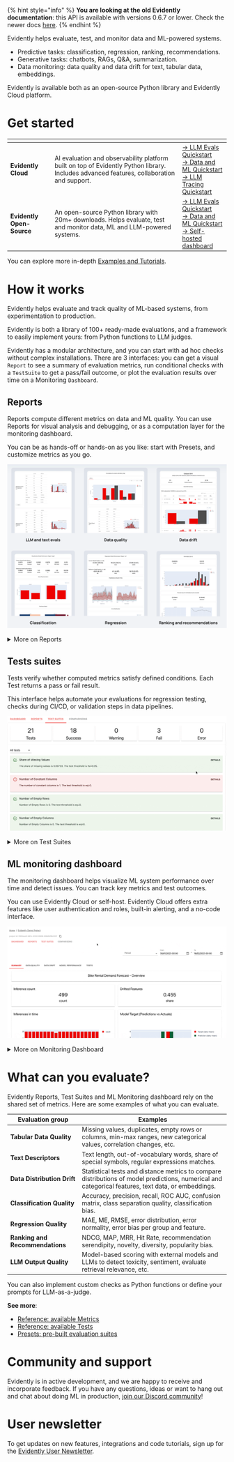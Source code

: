 
{% hint style="info" %}
**You are looking at the old Evidently documentation**: this API is available with versions 0.6.7 or lower. Check the newer docs [here](https://docs.evidentlyai.com/introduction).
{% endhint %}

Evidently helps evaluate, test, and monitor data and ML-powered systems.
* Predictive tasks: classification, regression, ranking, recommendations.
* Generative tasks: chatbots, RAGs, Q&A, summarization.
* Data monitoring: data quality and data drift for text, tabular data, embeddings.

Evidently is available both as an open-source Python library and Evidently Cloud platform.

# Get started

<table data-card-size="large" data-view="cards">
  <thead>
    <tr>
      <th></th>
      <th></th>
      <th></th>
    </tr>
  </thead>
  <tbody>
    <tr>
      <td>
        <strong>Evidently Cloud</strong>
      </td>
      <td>
        AI evaluation and observability platform built on top of Evidently Python library. Includes advanced features, collaboration and support.
      </td>
      <td>
        <a href="get-started/cloud_quickstart_llm.md">→ LLM Evals Quickstart</a><br>
        <a href="get-started/cloud_quickstart_tabular.md">→ Data and ML Quickstart</a><br>
        <a href="get-started/cloud_quickstart_tracing.md">→ LLM Tracing Quickstart</a>
      </td>
    </tr>
    <tr>
      <td>
        <strong>Evidently Open-Source</strong>
      </td>
      <td>
        An open-source Python library with 20m+ downloads. Helps evaluate, test and monitor data, ML and LLM-powered systems. 
      </td>
      <td>
        <a href="get-started/oss_quickstart_llm.md">→ LLM Evals Quickstart</a><br>
        <a href="get-started/oss_quickstart_tabular.md">→ Data and ML Quickstart</a><br>
        <a href="examples/tutorial-monitoring.md">→ Self-hosted dashboard</a>
      </td>
    </tr>
  </tbody>
</table>

You can explore more in-depth [Examples and Tutorials](examples/examples.md). 

# How it works 

Evidently helps evaluate and track quality of ML-based systems, from experimentation to production. 

Evidently is both a library of 100+ ready-made evaluations, and a framework to easily implement yours: from Python functions to LLM judges. 

Evidently has a modular architecture, and you can start with ad hoc checks without complex installations. There are 3 interfaces: you can get a visual `Report` to see a summary of evaluation metrics, run conditional checks with a `TestSuite` to get a pass/fail outcome, or plot the evaluation results over time on a Monitoring `Dashboard`.

## Reports

Reports compute different metrics on data and ML quality. You can use Reports for visual analysis and debugging, or as a computation layer for the monitoring dashboard. 

You can be as hands-off or hands-on as you like: start with Presets, and customize metrics as you go.

![](.gitbook/assets/main/reports-min.png)

<details>

<summary>More on Reports</summary>

* You can pass a single dataset or two for **side-by-side comparison**. 
  * Pass data as a CSV, pandas or Spark dataframe.
* You can get **pre-built Reports** with [Presets](presets/all-presets.md), or combine [individual Metrics](reference/all-metrics.md).
* You can use Reports as a **standalone tool**:
  * For exploration and debugging: view results in Python or export as HTML.
  * As a computation layer: export results to Python dictionary, JSON or dataframe.
  * For documentation: add text comments and save Model Card.   
* You can also use Reports as a **component of ML Monitoring system**:
  * Compute Reports on a cadence over live data and save as JSON snapshots.
  * Visualize results from multiple Reports over time on the Monitoring Dashboard.
  * Configure alerts when metrics are out of bounds.

**Docs**:
* [Reference: available Metrics](reference/all-metrics.md)
* [User guide: how to get Reports](tests-and-reports/get-reports.md) 
</details>

## Tests suites 

Tests verify whether computed metrics satisfy defined conditions. Each Test returns a pass or fail result. 

This interface helps automate your evaluations for regression testing, checks during CI/CD, or validation steps in data pipelines. 
 
![](.gitbook/assets/main/tests.gif)

<details>

<summary>More on Test Suites</summary>

* You can set Test conditions manually or **auto-generate conditions** from a reference dataset. 
* You can get **pre-built Test Suites** with [Presets](presets/all-presets.md), or combine [individual Tests](reference/all-tests.md).
* You can see Test results in a visual report or get a JSON or Python export.
* You can use Test Suites as a **standalone tool**:
  * Regression testing during experimentation.
  * Automated CI/CD checks after you get new labeled data or update models.
  * Pipeline testing: add a validation step to your data pipelines.   
* You can also use Test Suites as a **component of ML Monitoring system**:
  * Run automated Test Suites and save results as JSON snapshots.
  * Show test outcomes and metrics metrics on the Monitoring Dashboard. 
  * Configure alerts on failed Tests.

**Docs**:
* [Reference: available Tests](reference/all-tests.md)
* [User guide: how to generate Tests](tests-and-reports/run-tests.md) 
</details>


## ML monitoring dashboard

The monitoring dashboard helps visualize ML system performance over time and detect issues. You can track key metrics and test outcomes. 

You can use Evidently Cloud or self-host. Evidently Cloud offers extra features like user authentication and roles, built-in alerting, and a no-code interface. 
 
![](.gitbook/assets/main/dashboard.gif)

<details>

<summary>More on Monitoring Dashboard</summary>

* You save Reports or Test Suites as JSON snapshots. The monitoring dashboard runs over these evaluation results as a data source.
* You can create custom combinations of Panels and choose what exactly to plot. 
* You can get dashboards as code for version control and reproducibility. 
* You can send data in near real-time using a Collector service or in batches. 
* For Evidently Cloud: send alerts to Slack, Discord, and email. 
* For Evidently Cloud: get pre-built Tabs and manage everything in the UI. 

**Docs**:
* [Monitoring user guide](monitoring/monitoring_overview.md)
</details>

# What can you evaluate?
Evidently Reports, Test Suites and ML Monitoring dashboard rely on the shared set of metrics. Here are some examples of what you can evaluate.

| Evaluation group | Examples |
|------|------|
| **Tabular Data Quality** | Missing values, duplicates, empty rows or columns, min-max ranges, new categorical values, correlation changes, etc. |
| **Text Descriptors** | Text length, out-of-vocabulary words, share of special symbols, regular expressions matches. |
| **Data Distribution Drift** | Statistical tests and distance metrics to compare distributions of model predictions, numerical and categorical features, text data, or embeddings. |
| **Classification Quality** | Accuracy, precision, recall, ROC AUC, confusion matrix, class separation quality, classification bias. |
| **Regression Quality** | MAE, ME, RMSE, error distribution, error normality, error bias per group and feature. |
| **Ranking and Recommendations** | NDCG, MAP, MRR, Hit Rate, recommendation serendipity, novelty, diversity, popularity bias. |
| **LLM Output Quality** | Model-based scoring with external models and LLMs to detect toxicity, sentiment, evaluate retrieval relevance, etc. |

You can also implement custom checks as Python functions or define your prompts for LLM-as-a-judge.

**See more**:
* [Reference: available Metrics](reference/all-metrics.md)
* [Reference: available Tests](reference/all-tests.md)
* [Presets: pre-built evaluation suites](presets/all-presets.md)

# Community and support 

Evidently is in active development, and we are happy to receive and incorporate feedback. If you have any questions, ideas or want to hang out and chat about doing ML in production, [join our Discord community](https://discord.com/invite/xZjKRaNp8b)!

# User newsletter

To get updates on new features, integrations and code tutorials, sign up for the [Evidently User Newsletter](https://www.evidentlyai.com/user-newsletter). 
